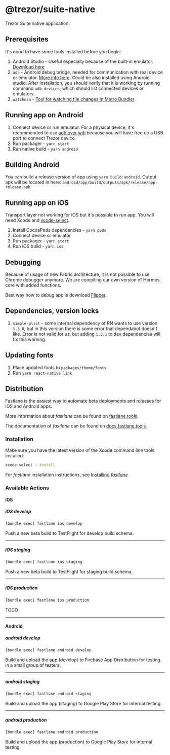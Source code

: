 # @trezor/suite-native

Trezor Suite native application.

## Prerequisites

It's good to have some tools installed before you begin:

1. Android Studio - Useful especially because of the built-in emulator. [Download here](https://developer.android.com/studio)
1. `adb` - Android debug bridge, needed for communication with real device or emulator. [More info here](https://developer.android.com/studio/command-line/adb). Could be also installed using Android studio. After installation, you should verify that it is working by running command `adb devices`, which should list connected devices or emulators.
1. `watchman` - [Tool for watching file changes in Metro Bundler](https://facebook.github.io/watchman/docs/install.html)

## Running app on Android

1. Connect device or run emulator. For a physical device, it's recommended to use [adb over wifi](https://developer.android.com/studio/command-line/adb#connect-to-a-device-over-wi-fi-android-11+) because you will have free up a USB port to connect Trezor device.
1. Run packager - `yarn start`
1. Run native build - `yarn android`

## Building Android

You can build a release version of app using `yarn build:android`. Output apk will be located in here: `android/app/build/outputs/apk/release/app-release.apk`

## Running app on iOS

Transport layer not working for iOS but it's possible to run app. You will need Xcode and [xcode-select](https://www.freecodecamp.org/news/install-xcode-command-line-tools/).

1. Install CocoaPods dependencies - `yarn pods`
1. Connect device or emulator
1. Run packager - `yarn start`
1. Run iOS build - `yarn ios`

## Debugging

Because of usage of new Fabric architecture, it is not possible to use Chrome debugger anymore. We are compiling our own version of Hermes core with added functions.

Best way how to debug app is download [Flipper](https://fbflipper.com).

## Dependencies, version locks

1. `simple-plist` - some internal dependency of RN wants to use version `1.3.0`, but in this version there is some error that dependabot doesn't like. Error is not valid for us, but adding `1.3.1` to dev dependencies will fix this warning.

## Updating fonts

1. Place updated fonts to `packages/theme/fonts`
1. Run `yarn react-native link`

## Distribution

Fastlane is the easiest way to automate beta deployments and releases for iOS and Android apps.

More information about _fastlane_ can be found on [fastlane.tools](https://fastlane.tools).

The documentation of _fastlane_ can be found on [docs.fastlane.tools](https://docs.fastlane.tools).

### Installation

Make sure you have the latest version of the Xcode command line tools installed:

```sh
xcode-select --install
```

For _fastlane_ installation instructions, see [Installing _fastlane_](https://docs.fastlane.tools/#installing-fastlane)

### Available Actions

#### iOS

##### iOS develop

```sh
[bundle exec] fastlane ios develop
```

Push a new beta build to TestFlight for develop build schema.

---

##### iOS staging

```sh
[bundle exec] fastlane ios staging
```

Push a new beta build to TestFlight for staging build schema.

---

##### iOS production

```sh
[bundle exec] fastlane ios production
```

TODO

---

#### Android

##### android develop

```sh
[bundle exec] fastlane android develop
```

Build and upload the app (develop) to Firebase App Distribution for testing in a small group of testers.

---

##### android staging

```sh
[bundle exec] fastlane android staging
```

Build and upload the app (staging) to Google Play Store for internal testing.

---

##### android production

```sh
[bundle exec] fastlane android production
```

Build and upload the app (production) to Google Play Store for internal testing.
